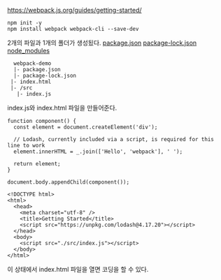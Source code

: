 https://webpack.js.org/guides/getting-started/

```
npm init -y
npm install webpack webpack-cli --save-dev
```

2개의 파일과 1개의 폴더가 생성됬다.
[package.json](package.json)
[package-lock.json](package-lock.json)
[node_modules](node_modules)

```
  webpack-demo
  |- package.json
  |- package-lock.json
 |- index.html
 |- /src
   |- index.js
```

index.js와 index.html 파일을 만들어준다.
```
function component() {
  const element = document.createElement('div');

  // Lodash, currently included via a script, is required for this line to work
  element.innerHTML = _.join(['Hello', 'webpack'], ' ');

  return element;
}

document.body.appendChild(component());
```

```
<!DOCTYPE html>
<html>
  <head>
    <meta charset="utf-8" />
    <title>Getting Started</title>
    <script src="https://unpkg.com/lodash@4.17.20"></script>
  </head>
  <body>
    <script src="./src/index.js"></script>
  </body>
</html>
```

이 상태에서 index.html 파일을 열면 코딩을 할 수 있다.